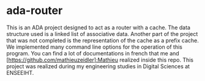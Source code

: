# ada-router
This is an ADA project designed to act as a router with a cache. The data structure used is a linked list of associative data. 
Another part of the project that was not completed is the representation of the cache as a prefix cache. 
We implemented many command line options for the operation of this program.
You can find a lot of documentations in french that me and [https://github.com/mathieuzeidler]:Mathieu realized inside this repo. 
This project was realized during my engineering studies in Digital Sciences at ENSEEIHT.

